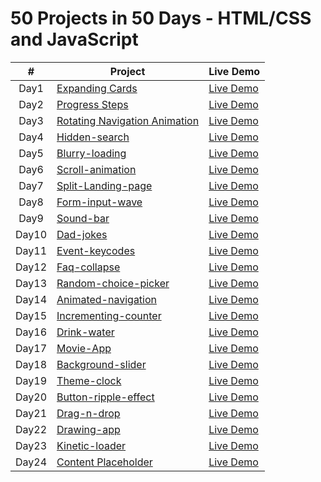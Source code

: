 
# 50 Projects in 50 Days - HTML/CSS and JavaScript





|  #  | Project                                                                                                                     | Live Demo                                                                         |
| :-: | --------------------------------------------------------------------------------------------------------------------------- | --------------------------------------------------------------------------------- |
| Day1  | [Expanding Cards](https://github.com/Yemresalcan/50days50Project/tree/main/Day%201)                                   | [Live Demo](https://50days50-project-day1.vercel.app/)               |
| Day2  | [Progress Steps](https://github.com/Yemresalcan/50days50Project/tree/main/Day%202/Progress%20Steps)                                      | [Live Demo](https://50days-50project-day2.netlify.app/)                |
| Day3  | [Rotating Navigation Animation](https://github.com/Yemresalcan/50days50Project/tree/main/Day%203/Rotating%20Navigation%20Animation)                       | [Live Demo](https://50days-50project-day3.netlify.app/) |
| Day4  | [Hidden-search](https://github.com/Yemresalcan/50days50Project/tree/main/Day%204/hidden-search)                       | [Live Demo](https://50days50project-day4.netlify.app/) |
| Day5  | [Blurry-loading](https://github.com/Yemresalcan/50days50Project/tree/main/Day%205/blurry-loading)                       | [Live Demo](https://50days50project-day5.netlify.app/) |
| Day6  | [Scroll-animation](https://github.com/Yemresalcan/50days50Project/tree/main/Day%206/scroll-animation)                       | [Live Demo](https://50days50project-day6.netlify.app/) |
| Day7  | [Split-Landing-page](https://github.com/Yemresalcan/50days50Project/tree/main/Day%207/split-landing-page)                       | [Live Demo](https://50days50project-day7.netlify.app/) |
| Day8  | [Form-input-wave](https://github.com/Yemresalcan/50days50Project/tree/main/Day%208/form-input-wave)                       | [Live Demo](https://50days50project-day8.netlify.app/) |
| Day9  | [Sound-bar](https://github.com/Yemresalcan/50days50Project/tree/main/Day%209/sound-bar)                       | [Live Demo](https://50days50project-day9.netlify.app/) |
| Day10  | [Dad-jokes](https://github.com/Yemresalcan/50days50Project/tree/main/Day10/dad-jokes)                       | [Live Demo](https://50days50project-day10.netlify.app/) |
| Day11 | [Event-keycodes](https://github.com/Yemresalcan/50days50Project/tree/main/Day11/event-keycodes)                       | [Live Demo](https://50days50project-day11.netlify.app/) |
| Day12 | [Faq-collapse](https://github.com/Yemresalcan/50days50Project/tree/main/Day12/faq-collapse)                       | [Live Demo](https://50days50project-day12.netlify.app/) |
| Day13 | [Random-choice-picker](https://github.com/Yemresalcan/50days50Project/tree/main/Day13/random-choice-picker)                       | [Live Demo](https://50days50project-day13.netlify.app/) |
| Day14 | [Animated-navigation](https://github.com/Yemresalcan/50days50Project/tree/main/Day14/animated-navigation)                       | [Live Demo](https://50days50project-day14.netlify.app/) |
| Day15 | [Incrementing-counter](https://github.com/Yemresalcan/50days50Project/tree/main/Day15/incrementing-counter)                       | [Live Demo](https://50days50project-day15.netlify.app/) |
| Day16 | [Drink-water](https://github.com/Yemresalcan/50days50Project/tree/main/Day16/drink-water)                       | [Live Demo](https://50days50project-day16.netlify.app/) |
| Day17 | [Movie-App](https://github.com/Yemresalcan/50days50Project/tree/main/Day17/movie-app)                       | [Live Demo](https://50days50project-day17.netlify.app/) |
| Day18 | [Background-slider](https://github.com/Yemresalcan/50days50Project/tree/main/Day18/background-slider)                       | [Live Demo](https://50days50project-day18.netlify.app/) |
| Day19 | [Theme-clock](https://github.com/Yemresalcan/50days50Project/tree/main/Day19/theme-clock)                       | [Live Demo](https://50days50project-day19.netlify.app/) |
| Day20 | [Button-ripple-effect](https://github.com/Yemresalcan/50days50Project/tree/main/Day20/button-ripple-effect)                       | [Live Demo](https://50days50project-day20.netlify.app/) |
| Day21 | [Drag-n-drop](https://github.com/Yemresalcan/50days50Project/tree/main/Day21/drag-n-drop)                       | [Live Demo](https://50days50project-day21.netlify.app/) |
| Day22 | [Drawing-app](https://github.com/Yemresalcan/50days50Project/tree/main/Day22/drawing-app)                       | [Live Demo](https://50days50project-day22.netlify.app/) |
| Day23 | [Kinetic-loader](https://github.com/Yemresalcan/50days50Project/tree/main/Day23/drawing-app)                       | [Live Demo](https://50days50project-day23.netlify.app/) |
| Day24 | [Content Placeholder](https://github.com/Yemresalcan/50days50Project/tree/main/Day24/drawing-app)                       | [Live Demo](https://50days50project-day24.netlify.app/) |


